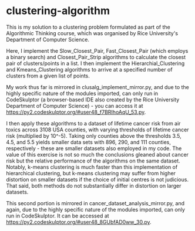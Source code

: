 # clustering-algorithm

This is my solution to a clustering problem formulated as part of the Algorithmic Thinking course, which was organised by Rice University's Department of Computer Science.

Here, I implement the Slow_Closest_Pair, Fast_Closest_Pair (which employs a binary search) and Closest_Pair_Strip algorithms to calculate the closest pair of clusters/points in a list. I then implement the Hierarchial_Clustering and Kmeans_Clustering algorithms to arrive at a specified number of clusters from a given list of points.

My work thus far is mirrored in clusalg_implement_mirror.py, and due to the highly specific nature of the modules imported, can only run in CodeSkulptor (a browser-based IDE also created by the Rice University Department of Computer Science) - you can access it at https://py2.codeskulptor.org/#user48_f7BRIhoAqU_53.py.

I then apply these algorithms to a dataset of lifetime cancer risk from air toxics across 3108 USA counties, with varying thresholds of lifetime cancer risk (multiplied by 10^-5). Taking only counties above the thresholds 3.5, 4.5, and 5.5 yields smaller data sets with 896, 290, and 111 counties, respectively - these are smaller datasets also employed in my code. The value of this exercise is not so much the conclusions gleaned about cancer risk but the relative performance of the algorithms on the same dataset. Notably, k-means clustering is much faster than this implementation of hierarchical clustering, but k-means clustering may suffer from higher distortion on smaller datasets if the choice of initial centres is not judicious. That said, both methods do not substantially differ in distortion on larger datasets.

This second portion is mirrored in cancer_dataset_analysis_mirror.py, and again, due to the highly specific nature of the modules imported, can only run in CodeSkulptor. It can be accessed at https://py2.codeskulptor.org/#user48_8GUbfAD0ww_30.py.

